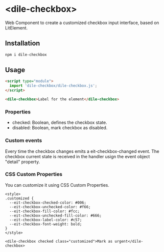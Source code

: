 # \<dile-checkbox>

Web Component to create a customized checkbox input interface, based on LitElement.

## Installation
```bash
npm i dile-checkbox
```

## Usage
```html
<script type="module">
  import 'dile-checkbox/dile-checkbox.js';
</script>

<dile-checkbox>Label for the element</dile-checkbox>
```

### Properties

- checked: Boolean, defines the checkbox state.
- disabled: Boolean, mark checkbox as disabled.

### Custom events

Every time the checkbox changes emits a eit-checkbox-changed event. The checkbox current state is received in the handler usign the event object "detail" property.

### CSS Custom Properties

You can customize it using CSS Custom Properties.

```
<style>
.customized {
  --eit-checkbox-checked-color: #006;
  --eit-checkbox-unchecked-color: #f66;
  --eit-checkbox-fill-color: #fcc;
  --eit-checkbox-unchecked-fill-color: #666;
  --eit-checkbox-label-color: #c57;
  --eit-checkbox-font-weight: bold;
}
</style>

<dile-checkbox checked class="customized">Mark as urgent</dile-checkbox>
```

